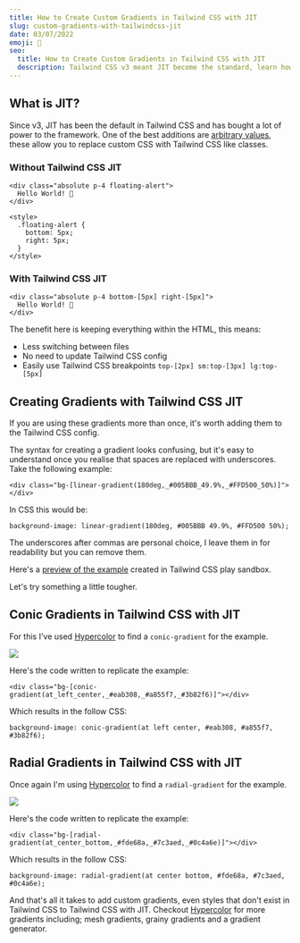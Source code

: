```yaml
---
title: How to Create Custom Gradients in Tailwind CSS with JIT
slug: custom-gradients-with-tailwindcss-jit
date: 03/07/2022
emoji: 🎨
seo:
  title: How to Create Custom Gradients in Tailwind CSS with JIT
  description: Tailwind CSS v3 meant JIT become the standard, learn how to use JIT to create custom gradients in Tailwind CSS without any custom CSS.
---
```


## What is JIT?

Since v3, JIT has been the default in Tailwind CSS and has bought a lot of power to the framework. One of the best additions are [arbitrary values](https://tailwindcss.com/docs/adding-custom-styles#using-arbitrary-values), these allow you to replace custom CSS with Tailwind CSS like classes.

### Without Tailwind CSS JIT

```
<div class="absolute p-4 floating-alert">
  Hello World! 👋
</div>

<style>
  .floating-alert {
    bottom: 5px;
    right: 5px;
  }
</style>
```

### With Tailwind CSS JIT

```
<div class="absolute p-4 bottom-[5px] right-[5px]">
  Hello World! 👋
</div>
```

The benefit here is keeping everything within the HTML, this means:

- Less switching between files
- No need to update Tailwind CSS config
- Easily use Tailwind CSS breakpoints `top-[2px] sm:top-[3px] lg:top-[5px]`

## Creating Gradients with Tailwind CSS JIT

If you are using these gradients more than once, it's worth adding them to the Tailwind CSS config.

The syntax for creating a gradient looks confusing, but it's easy to understand once you realise that spaces are replaced with underscores. Take the following example:

```
<div class="bg-[linear-gradient(180deg,_#005BBB_49.9%,_#FFD500_50%)]"></div>
```

In CSS this would be:

```
background-image: linear-gradient(180deg, #005BBB 49.9%, #FFD500 50%);
```

The underscores after commas are personal choice, I leave them in for readability but you can remove them.

Here's a [preview of the example](https://play.tailwindcss.com/0Q0oaPLA4I) created in Tailwind CSS play sandbox.

Let's try something a little tougher.

## Conic Gradients in Tailwind CSS with JIT

For this I've used [Hypercolor](https://hypercolor.dev) to find a `conic-gradient` for the example.

![](/posts/conic-gradient-example.jpeg)

Here's the code written to replicate the example:

```
<div class="bg-[conic-gradient(at_left_center,_#eab308,_#a855f7,_#3b82f6)]"></div>
```

Which results in the follow CSS:

```
background-image: conic-gradient(at left center, #eab308, #a855f7, #3b82f6);
```

## Radial Gradients in Tailwind CSS with JIT

Once again I'm using [Hypercolor](https://hypercolor.dev) to find a `radial-gradient` for the example.

![](/posts/radial-gradient-example.jpeg)

Here's the code written to replicate the example:

```
<div class="bg-[radial-gradient(at_center_bottom,_#fde68a,_#7c3aed,_#0c4a6e)]"></div>
```

Which results in the follow CSS:

```
background-image: radial-gradient(at center bottom, #fde68a, #7c3aed, #0c4a6e);
```

And that's all it takes to add custom gradients, even styles that don't exist in Tailwind CSS to Tailwind CSS with JIT. Checkout [Hypercolor](https://hypercolor.dev) for more gradients including; mesh gradients, grainy gradients and a gradient generator.
